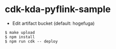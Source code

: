 # cdk-kda-pyflink-sample

- Edit artifact bucket (default: hogefuga)

```
$ make upload
$ npm install
$ npm run cdk -- deploy
```

